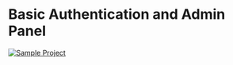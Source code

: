 # Basic Authentication and Admin Panel

[![Sample Project](https://markdown-videos-api.jorgenkh.no/url?url=https%3A%2F%2Fwww.youtube.com%2Fwatch%3Fv%3Df2AQWS3HD_c)](https://www.youtube.com/watch?v=f2AQWS3HD_c)
